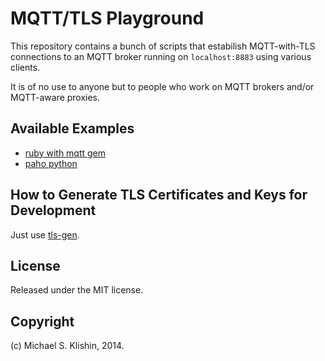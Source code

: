 # MQTT/TLS Playground

This repository contains a bunch of scripts that estabilish MQTT-with-TLS connections
to an MQTT broker running on `localhost:8883` using various clients.

It is of no use to anyone but to people who work on MQTT brokers and/or MQTT-aware
proxies.

## Available Examples

 * [ruby with mqtt gem](./ruby-mqtt)
 * [paho python](./python-paho)

## How to Generate TLS Certificates and Keys for Development

Just use [tls-gen](https://github.com/ruby-amqp/tls-gen).

## License

Released under the MIT license.


## Copyright

(c) Michael S. Klishin, 2014.

